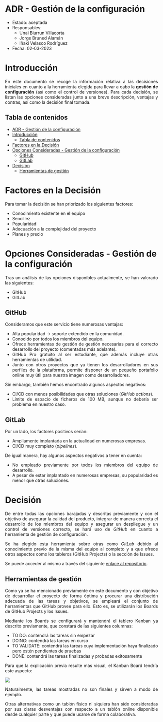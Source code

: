 # ADR - Gestión de la configuración

* Estado: aceptada
* Responsables:
  * Unai Biurrun Villacorta
  * Jorge Bruned Alamán
  * Iñaki Velasco Rodríguez
* Fecha: 02-03-2023

# Introducción
<div style="text-align: justify!important">

En este documento se recoge la información relativa a las decisiones iniciales en cuanto a la herramienta elegida para llevar a cabo la **gestión de configuración** (así como el control de versiones). Para cada decisión, se listan las opciones consideradas junto a una breve descripción, ventajas y contras, así como la decisión final tomada.
</div>

## Tabla de contenidos

<!-- [TOC] -->
- [ADR - Gestión de la configuración](#adr---gestión-de-la-configuración)
- [Introducción](#introducción)
  - [Tabla de contenidos](#tabla-de-contenidos)
- [Factores en la Decisión](#factores-en-la-decisión)
- [Opciones Consideradas - Gestión de la configuración](#opciones-consideradas---gestión-de-la-configuración)
  - [GitHub](#github)
  - [GitLab](#gitlab)
- [Decisión](#decisión)
  - [Herramientas de gestión](#herramientas-de-gestión)

# Factores en la Decisión
<div style="text-align: justify!important">

Para tomar la decisión se han priorizado los siguientes factores:
* Conocimiento existente en el equipo
* Sencillez
* Popularidad
* Adecuación a la complejidad del proyecto
* Planes y precio
</div>

# Opciones Consideradas - Gestión de la configuración
<div style="text-align: justify!important">

Tras un análisis de las opciones disponibles actualmente, se han valorado las siguientes:
* GitHub
* GitLab
</div>

## GitHub
<div style="text-align: justify!important">

Consideramos que este servicio tiene numerosas ventajas:
* Alta popularidad → soporte extendido en la comunidad.
* Conocido por todos los miembros del equipo.
* Ofrece herramientas de gestión de gestión necesarias para el correcto desarrollo del proyecto (comentadas más adelante).
* GitHub Pro gratuito al ser estudiante, que además incluye otras herramientas de utilidad.
* Junto con otros proyectos que ya tienen los desarrolladores en sus perfiles de la plataforma, permite disponer de un pequeño portafolio online muy útil para nuestra imagen como desarrolladores.

Sin embargo, también hemos encontrado algunos aspectos negativos:
* CI/CD con menos posibilidades que otras soluciones (*GitHub actions*).
* Límite de espacio de ficheros de 100 MB, aunque no debería ser problema en nuestro caso.
</div>

## GitLab
<div style="text-align: justify!important">

Por un lado, los factores positivos serían:
* Ampliamente implantada en la actualidad en numerosas empresas.
* CI/CD muy completo (*pipelines*).

De igual manera, hay algunos aspectos negativos a tener en cuenta:
* No empleado previamente por todos los miembros del equipo de desarrollo.
* A pesar de estar implantado en numerosas empresas, su popularidad es menor que otras soluciones.
</div>

# Decisión
<div style="text-align: justify!important">

De entre todas las opciones barajadas y descritas previamente y con el objetivo de asegurar la calidad del producto, integrar de manera correcta el desarrollo de los miembros del equipo y asegurar un despliegue y un control de versiones correcto, se hará uso de *GitHub* en cuanto a herramienta de gestión de configuración.

Se ha elegido esta herramienta sobre otras como *GitLab* debido al conocimiento previo de la misma del equipo al completo y a que ofrece otros aspectos como los tableros (GitHub Projects) o la sección de Issues.
    
Se puede acceder al mismo a través del siguiente [enlace al repositorio](https://github.com/jbruned/Poll-App).
</div>

## Herramientas de gestión
<div style="text-align: justify">
    
Como ya se ha mencionado previamente en este documento y con objetivo de desarrollar el proyecto de forma óptima y procurar una distribución adecuada de las tareas y objetivos, se empleará el conjunto de herramientas que GitHub provee para ello. 
Esto es, se utilizarán los Boards de GitHub Projects y los Issues.
    
Mediante los Boards se configurará y mantendrá el tablero Kanban ya descrito previamente, que constará de las siguientes columnas:
- TO DO: contendrá las tareas sin empezar
- DOING: contendrá las tareas en curso
- TO VALIDATE: contendrá las tareas cuya implementación haya finalizado pero estén pendientes de pruebas
- DONE: contendrá las tareas finalizadas y probadas exitosamente
    
Para que la explicación previa resulte más visual, el Kanban Board tendría este aspecto:
    
![](https://i.imgur.com/gMwRGJS.png)
    
Naturalmente, las tareas mostradas no son finales y sirven a modo de ejemplo.

Otras alternativas como un tablón físico ni siquiera han sido consideradas por sus claras desventajas con respecto a un tablón online disponible desde cualquier parte y que puede usarse de forma colaborativa.
</div>